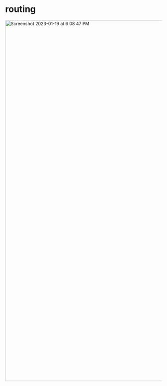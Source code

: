 # routing

<img width="1159" alt="Screenshot 2023-01-19 at 6 08 47 PM" src="https://user-images.githubusercontent.com/101131324/213475504-d1d2ee11-fef0-4200-acd4-4c0f07e36bf7.png">
